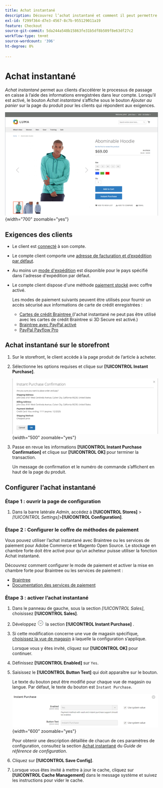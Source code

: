 ```yaml
---
title: Achat instantané
description: Découvrez l’achat instantané et comment il peut permettre un passage en caisse rapide pour les comptes clients enregistrés.
exl-id: f299f364-d7e3-4567-8c7b-955129011a19
feature: Checkout
source-git-commit: 5da244a548b15863fe31b5df8b509f8e63df27c2
workflow-type: tm+mt
source-wordcount: '396'
ht-degree: 0%

---
```


# Achat instantané

_Achat instantané_ permet aux clients d’accélérer le processus de passage en caisse à l’aide des informations enregistrées dans leur compte. Lorsqu’il est activé, le bouton _Achat instantané_ s’affiche sous le bouton _Ajouter au panier_ sur la page du produit pour les clients qui répondent aux exigences.

![Page Produit avec l’option Achat instantané affichée](./assets/storefront-checkout-instant-purchase.png){width="700" zoomable="yes"}

## Exigences des clients

- Le client est [connecté](../customers/customer-sign-in.md) à son compte.

- Le compte client comporte une [adresse de facturation et d’expédition par défaut](../customers/account-dashboard-address-book.md).

- Au moins un [mode d&#39;expédition](delivery.md) est disponible pour le pays spécifié dans l&#39;adresse d&#39;expédition par défaut.

- Le compte client dispose d&#39;une méthode [paiement stocké](../stores-purchase/stored-payment-methods.md) avec coffre activé.

  Les modes de paiement suivants peuvent être utilisés pour fournir un accès sécurisé aux informations de carte de crédit enregistrées :

   - [Cartes de crédit Braintree ](braintree.md) (l&#39;achat instantané ne peut pas être utilisé avec les cartes de crédit Braintree si 3D Secure est activé.)
   - [Braintree avec PayPal activé](braintree.md)
   - [PayPal Payflow Pro](paypal-payflow-pro.md)

## Achat instantané sur le storefront

1. Sur le storefront, le client accède à la page produit de l’article à acheter.

1. Sélectionne les options requises et clique sur **[!UICONTROL Instant Purchase]**.

   ![Boîte de dialogue de confirmation pour confirmer l’achat instantané](./assets/storefront-checkout-instant-purchase-confirmation.png){width="500" zoomable="yes"}

1. Passe en revue les informations **[!UICONTROL Instant Purchase Confirmation]** et clique sur **[!UICONTROL OK]** pour terminer la transaction.

   Un message de confirmation et le numéro de commande s’affichent en haut de la page du produit.

## Configurer l’achat instantané

### Étape 1 : ouvrir la page de configuration

1. Dans la barre latérale _Admin_, accédez à **[!UICONTROL Stores]** > _[!UICONTROL Settings]_>**[!UICONTROL Configuration]**.

### Étape 2 : Configurer le coffre de méthodes de paiement

Vous pouvez utiliser l’achat instantané avec Braintree ou les services de paiement pour Adobe Commerce et Magento Open Source. Le stockage en chambre forte doit être activé pour qu’un acheteur puisse utiliser la fonction Achat instantané.

Découvrez comment configurer le mode de paiement et activer la mise en chambre forte pour Braintree ou les services de paiement :

- [Braintree](braintree.md)
- [Documentation des services de paiement](https://experienceleague.adobe.com/docs/commerce/payment-services/guide-overview.html)

### Étape 3 : activer l’achat instantané

1. Dans le panneau de gauche, sous la section _[!UICONTROL Sales]_, choisissez **[!UICONTROL Sales]**.

1. Développez ![Sélecteur d’extension](../assets/icon-display-expand.png) la section **[!UICONTROL Instant Purchase]** .

1. Si cette modification concerne une vue de magasin spécifique, [choisissez la vue de magasin](../configuration-reference/scope-change.md#set-the-scope) à laquelle la configuration s’applique.

   Lorsque vous y êtes invité, cliquez sur **[!UICONTROL OK]** pour continuer.

1. Définissez **[!UICONTROL Enabled]** sur `Yes`.

1. Saisissez le **[!UICONTROL Button Text]** qui doit apparaître sur le bouton.

   Le texte du bouton peut être modifié pour chaque vue de magasin ou langue. Par défaut, le texte du bouton est `Instant Purchase`.

   ![Configuration - options d’achat instantané](../configuration-reference/sales/assets/sales-instant-purchase.png){width="600" zoomable="yes"}

   Pour obtenir une description détaillée de chacun de ces paramètres de configuration, consultez la section [Achat instantané](../configuration-reference/sales/sales.md#instant-purchase) du _Guide de référence de configuration_.

1. Cliquez sur **[!UICONTROL Save Config]**.

1. Lorsque vous êtes invité à mettre à jour le cache, cliquez sur **[!UICONTROL Cache Management]** dans le message système et suivez les instructions pour vider le cache.
